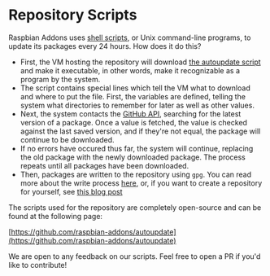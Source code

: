 # Repository Scripts

Raspbian Addons uses [shell scripts](https://en.wikipedia.org/wiki/Shell_script), or Unix command-line programs, to update its packages every 24 hours. How does it do this?

- First, the VM hosting the repository will download [the autoupdate script](https://github.com/raspbian-addons/scripts/blob/master/au.sh) and make it executable, in other words, make it recognizable as a program by the system.
- The script contains special lines which tell the VM what to download and where to put the file. First, the variables are defined, telling the system what directories to remember for later as well as other values.
- Next, the system contacts the [GitHub API](https://api.github.com/), searching for the latest version of a package. Once a value is fetched, the value is checked against the last saved version, and if they're not equal, the package will continue to be downloaded.
- If no errors have occured thus far, the system will continue, replacing the old package with the newly downloaded package. The process repeats until all packages have been downloaded.
- Then, packages are written to the repository using `gpg`. You can read more about the write process [here](https://docs.raspbian-addons.org/about/how-does-it-work/), or, if you want to create a repository for yourself, see [this blog post](https://ryanfortner.github.io/blog/2021/12/10/create-apt-repo.html)

The scripts used for the repository are completely open-source and can be found at the following page:

[https://github.com/raspbian-addons/autoupdate](https://github.com/raspbian-addons/autoupdate)

We are open to any feedback on our scripts. Feel free to open a PR if you'd like to contribute!
